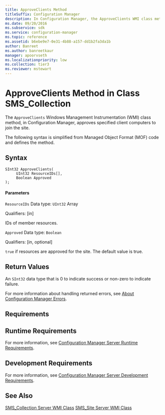 ```yaml
---
title: ApproveClients Method
titleSuffix: Configuration Manager
description: In Configuration Manager, the ApproveClients WMI class method approves specified client computers to join the site.
ms.date: 09/20/2016
ms.subservice: sdk
ms.service: configuration-manager
ms.topic: reference
ms.assetid: b6ebe9e7-0e31-4b88-a157-dd1b2fa3da1b
author: Banreet
ms.author: banreetkaur
manager: apoorvseth
ms.localizationpriority: low
ms.collection: tier3
ms.reviewer: mstewart
---
```

# ApproveClients Method in Class SMS_Collection
The `ApproveClients` Windows Management Instrumentation (WMI) class method, in Configuration Manager, approves specified client computers to join the site.

 The following syntax is simplified from Managed Object Format (MOF) code and defines the method.

## Syntax

```
SInt32 ApproveClients(
     UInt32 ResourceIDs[],
     Boolean Approved
);
```

#### Parameters
 `ResourceIDs`
 Data type: `UInt32` Array

 Qualifiers: [in]

 IDs of member resources.

 `Approved`
 Data type: `Boolean`

 Qualifiers: [in, optional]

 `true` if resources are approved for the site. The default value is true.

## Return Values
 An  `SInt32` data type that is 0 to indicate success or non-zero to indicate failure.

 For more information about handling returned errors, see [About Configuration Manager Errors](../../../../../develop/core/understand/about-configuration-manager-errors.md).

## Requirements

## Runtime Requirements
 For more information, see [Configuration Manager Server Runtime Requirements](../../../../../develop/core/reqs/server-runtime-requirements.md).

## Development Requirements
 For more information, see [Configuration Manager Server Development Requirements](../../../../../develop/core/reqs/server-development-requirements.md).

## See Also
 [SMS_Collection Server WMI Class](../../../../../develop/reference/core/clients/collections/sms_collection-server-wmi-class.md)
 [SMS_Site Server WMI Class](../../../../../develop/reference/core/servers/configure/sms_site-server-wmi-class.md)
